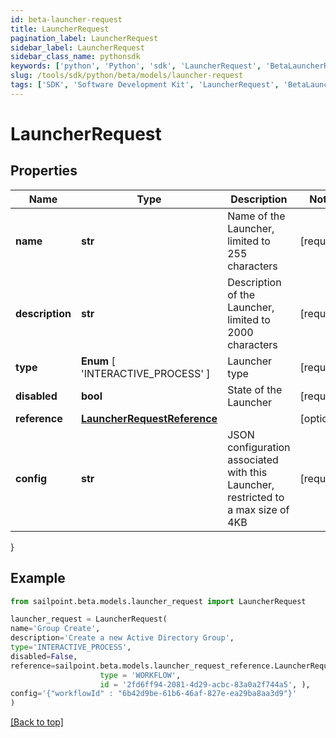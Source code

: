 ```yaml
---
id: beta-launcher-request
title: LauncherRequest
pagination_label: LauncherRequest
sidebar_label: LauncherRequest
sidebar_class_name: pythonsdk
keywords: ['python', 'Python', 'sdk', 'LauncherRequest', 'BetaLauncherRequest'] 
slug: /tools/sdk/python/beta/models/launcher-request
tags: ['SDK', 'Software Development Kit', 'LauncherRequest', 'BetaLauncherRequest']
---
```


# LauncherRequest


## Properties

Name | Type | Description | Notes
------------ | ------------- | ------------- | -------------
**name** | **str** | Name of the Launcher, limited to 255 characters | [required]
**description** | **str** | Description of the Launcher, limited to 2000 characters | [required]
**type** |  **Enum** [  'INTERACTIVE_PROCESS' ] | Launcher type | [required]
**disabled** | **bool** | State of the Launcher | [required]
**reference** | [**LauncherRequestReference**](launcher-request-reference) |  | [optional] 
**config** | **str** | JSON configuration associated with this Launcher, restricted to a max size of 4KB  | [required]
}

## Example

```python
from sailpoint.beta.models.launcher_request import LauncherRequest

launcher_request = LauncherRequest(
name='Group Create',
description='Create a new Active Directory Group',
type='INTERACTIVE_PROCESS',
disabled=False,
reference=sailpoint.beta.models.launcher_request_reference.LauncherRequest_reference(
                    type = 'WORKFLOW', 
                    id = '2fd6ff94-2081-4d29-acbc-83a0a2f744a5', ),
config='{"workflowId" : "6b42d9be-61b6-46af-827e-ea29ba8aa3d9"}'
)

```
[[Back to top]](#) 

